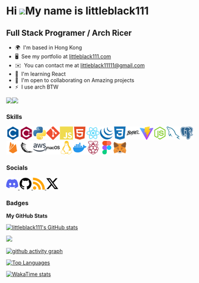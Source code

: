 Hi ![](https://user-images.githubusercontent.com/18350557/176309783-0785949b-9127-417c-8b55-ab5a4333674e.gif)My name is littleblack111
======================================================================================================================================

Full Stack Programer / Arch Ricer
------------------------------------

* 🌍  I'm based in Hong Kong
* 🖥️  See my portfolio at [littleblack111.com](http://littleblack111.com)
* ✉️  You can contact me at [littleblack11111@gmail.com](mailto:littleblack11111@gmail.com)
* 🧠  I'm learning React
* 🤝  I'm open to collaborating on Amazing projects
* ⚡  I use arch BTW

<a href="https://www.github.com/littleblack111" target="_blank" rel="noreferrer"><img
src="https://img.shields.io/github/followers/littleblack111?logo=github&style=for-the-badge&color=0891b2&labelColor=1c1917" /></a><a href="https://www.x.com/littleblac59922" target="_blank" rel="noreferrer"><img
src="https://img.shields.io/twitter/follow/littleblac59922?logo=twitter&style=for-the-badge&color=0891b2&labelColor=1c1917"
/></a>

### Skills


<p align="left">
<a href="https://docs.microsoft.com/en-us/cpp/?view=msvc-170" target="_blank" rel="noreferrer"><img src="./icons/skills/c-colored.svg" width="36" height="36" alt="C" /></a><a href="https://docs.microsoft.com/en-us/cpp/?view=msvc-170" target="_blank" rel="noreferrer"><img src="./icons/skills/cplusplus-colored.svg" width="36" height="36" alt="C++" /></a><a href="https://www.python.org/" target="_blank" rel="noreferrer"><img src="./icons/skills/python-colored.svg" width="36" height="36" alt="Python" /></a><a href="https://git-scm.com/" target="_blank" rel="noreferrer"><img src="./icons/skills/git-colored.svg" width="36" height="36" alt="Git" /></a><a href="https://developer.mozilla.org/en-US/docs/Web/JavaScript" target="_blank" rel="noreferrer"><img src="./icons/skills/javascript-colored.svg" width="36" height="36" alt="JavaScript" /></a><a href="https://developer.mozilla.org/en-US/docs/Glossary/HTML5" target="_blank" rel="noreferrer"><img src="./icons/skills/html5-colored.svg" width="36" height="36" alt="HTML5" /></a><a href="https://reactjs.org/" target="_blank" rel="noreferrer"><img src="./icons/skills/react-colored.svg" width="36" height="36" alt="React" /></a><a href="https://jquery.com/" target="_blank" rel="noreferrer"><img src="./icons/skills/jquery-colored.svg" width="36" height="36" alt="JQuery" /></a><a href="https://www.w3.org/TR/CSS/#css" target="_blank" rel="noreferrer"><img src="./icons/skills/css3-colored.svg" width="36" height="36" alt="CSS3" /></a><a href="https://babeljs.io/" target="_blank" rel="noreferrer"><img src="./icons/skills/babel-colored.svg" width="36" height="36" alt="Babel" /></a><a href="https://vitejs.dev/" target="_blank" rel="noreferrer"><img src="./icons/skills/vite-colored.svg" width="36" height="36" alt="Vite" /></a><a href="https://nodejs.org/en/" target="_blank" rel="noreferrer"><img src="./icons/skills/nodejs-colored.svg" width="36" height="36" alt="NodeJS" /></a><a href="https://www.mysql.com/" target="_blank" rel="noreferrer"><img src="./icons/skills/mysql-colored.svg" width="36" height="36" alt="MySQL" /></a><a href="https://www.postgresql.org/" target="_blank" rel="noreferrer"><img src="./icons/skills/postgresql-colored.svg" width="36" height="36" alt="PostgreSQL" /></a><a href="https://firebase.google.com/" target="_blank" rel="noreferrer"><img src="./icons/skills/firebase-colored.svg" width="36" height="36" alt="Firebase" /></a><a href="https://flask.palletsprojects.com/en/2.0.x/" target="_blank" rel="noreferrer"><img src="./icons/skills/flask-colored.svg" width="36" height="36" alt="Flask" /></a><a href="https://aws.amazon.com" target="_blank" rel="noreferrer"><img src="./icons/skills/aws-colored.svg" width="36" height="36" alt="Amazon Web Services" /></a><a href="https://apple.com" target="_blank" rel="noreferrer"><img src="./icons/skills/macos-colored.svg" width="36" height="36" alt="MacOS" /></a><a href="https://www.linux.org" target="_blank" rel="noreferrer"><img src="./icons/skills/linux-colored.svg" width="36" height="36" alt="Linux" /></a><a href="https://www.docker.com/" target="_blank" rel="noreferrer"><img src="./icons/skills/docker-colored.svg" width="36" height="36" alt="Docker" /></a><a href="https://www.raspberrypi.org/" target="_blank" rel="noreferrer"><img src="./icons/skills/raspberrypi-colored.svg" width="36" height="36" alt="Raspberry Pi" /></a><a href="https://www.figma.com/" target="_blank" rel="noreferrer"><img src="./icons/skills/figma-colored.svg" width="36" height="36" alt="Figma" /></a><a href="https://metamask.io/" target="_blank" rel="noreferrer"><img src="./icons/skills/metamask-colored.svg" width="36" height="36" alt="MetaMask" /></a>
</p>


### Socials

<p align="left"> <a href="https://discord.com/users/littleblack111" target="_blank" rel="noreferrer"> <picture> <source media="(prefers-color-scheme: dark)" srcset="./icons/socials/discord.svg" /> <source media="(prefers-color-scheme: light)" srcset="./icons/socials/discord.svg" /> <img src="./icons/socials/discord.svg" width="32" height="32" /> </picture> </a> <a href="https://www.github.com/littleblack111" target="_blank" rel="noreferrer"> <picture> <source media="(prefers-color-scheme: dark)" srcset="./icons/socials/github-dark.svg" /> <source media="(prefers-color-scheme: light)" srcset="./icons/socials/github.svg" /> <img src="./icons/socials/github.svg" width="32" height="32" /> </picture> </a> <a href="https://littleblack111.com" target="_blank" rel="noreferrer"> <picture> <source media="(prefers-color-scheme: dark)" srcset="https://littleblack111.com" /> <source media="(prefers-color-scheme: light)" srcset="https://littleblack111.com" /> <img src="./icons/socials/rss.svg" width="32" height="32" /> </picture> </a> <a href="https://www.x.com/littleblac59922" target="_blank" rel="noreferrer"> <picture> <source media="(prefers-color-scheme: dark)" srcset="./icons/socials/twitter-dark.svg" /> <source media="(prefers-color-scheme: light)" srcset="./icons/socials/twitter.svg" /> <img src="./icons/socials/twitter.svg" width="32" height="32" /> </picture> </a></p>

### Badges

<b>My GitHub Stats</b>

<a href="http://www.github.com/littleblack111"><img src="https://github-readme-stats.vercel.app/api?username=littleblack111&show_icons=true&hide=&count_private=true&title_color=0891b2&text_color=ffffff&icon_color=0891b2&bg_color=1c1917&hide_border=true&show_icons=true" alt="littleblack111's GitHub stats" /></a>

<a href="http://www.github.com/littleblack111"><img src="https://github-readme-streak-stats.herokuapp.com/?user=littleblack111&stroke=ffffff&background=1c1917&ring=0891b2&fire=0891b2&currStreakNum=ffffff&currStreakLabel=0891b2&sideNums=ffffff&sideLabels=ffffff&dates=ffffff&hide_border=true" /></a>

[![github activity graph](https://github-readme-activity-graph.vercel.app/graph?username=littleblack111)](https://github.com/ashutosh00710/github-readme-activity-graph)

<a href="https://github.com/littleblack111" align="left"><img src="https://github-readme-stats.vercel.app/api/top-langs/?username=littleblack111&langs_count=10&title_color=0891b2&text_color=ffffff&icon_color=0891b2&bg_color=1c1917&hide_border=true&locale=en&custom_title=Top%20%Languages" alt="Top Languages" /></a>

[![WakaTime stats](https://github-readme-stats.vercel.app/api/wakatime?username=littleblack111)](https://github.com/anuraghazra/github-readme-stats)
